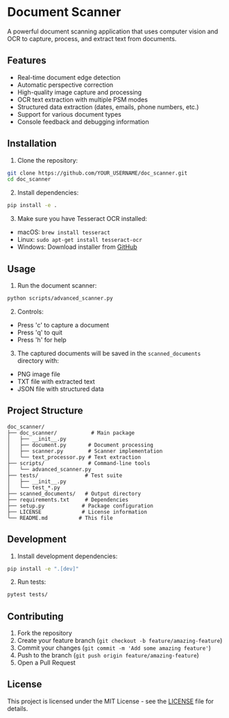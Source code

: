 # Document Scanner

A powerful document scanning application that uses computer vision and OCR to capture, process, and extract text from documents.

## Features

- Real-time document edge detection
- Automatic perspective correction
- High-quality image capture and processing
- OCR text extraction with multiple PSM modes
- Structured data extraction (dates, emails, phone numbers, etc.)
- Support for various document types
- Console feedback and debugging information

## Installation

1. Clone the repository:
```bash
git clone https://github.com/YOUR_USERNAME/doc_scanner.git
cd doc_scanner
```

2. Install dependencies:
```bash
pip install -e .
```

3. Make sure you have Tesseract OCR installed:
- macOS: `brew install tesseract`
- Linux: `sudo apt-get install tesseract-ocr`
- Windows: Download installer from [GitHub](https://github.com/UB-Mannheim/tesseract/wiki)

## Usage

1. Run the document scanner:
```bash
python scripts/advanced_scanner.py
```

2. Controls:
- Press 'c' to capture a document
- Press 'q' to quit
- Press 'h' for help

3. The captured documents will be saved in the `scanned_documents` directory with:
- PNG image file
- TXT file with extracted text
- JSON file with structured data

## Project Structure

```
doc_scanner/
├── doc_scanner/           # Main package
│   ├── __init__.py
│   ├── document.py       # Document processing
│   ├── scanner.py        # Scanner implementation
│   └── text_processor.py # Text extraction
├── scripts/              # Command-line tools
│   └── advanced_scanner.py
├── tests/               # Test suite
│   ├── __init__.py
│   └── test_*.py
├── scanned_documents/   # Output directory
├── requirements.txt     # Dependencies
├── setup.py            # Package configuration
├── LICENSE             # License information
└── README.md          # This file
```

## Development

1. Install development dependencies:
```bash
pip install -e ".[dev]"
```

2. Run tests:
```bash
pytest tests/
```

## Contributing

1. Fork the repository
2. Create your feature branch (`git checkout -b feature/amazing-feature`)
3. Commit your changes (`git commit -m 'Add some amazing feature'`)
4. Push to the branch (`git push origin feature/amazing-feature`)
5. Open a Pull Request

## License

This project is licensed under the MIT License - see the [LICENSE](LICENSE) file for details.
